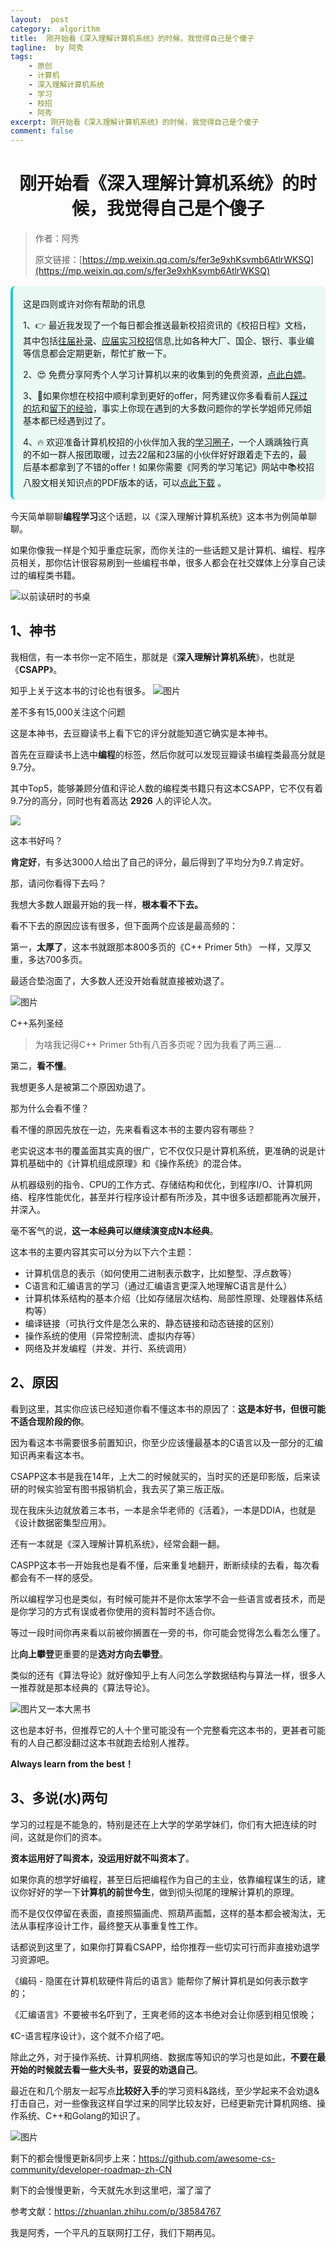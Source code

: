 ```yaml
---
layout:  post
category:  algorithm
title:  刚开始看《深入理解计算机系统》的时候，我觉得自己是个傻子
tagline:  by 阿秀
tags:
    - 原创
    - 计算机
    - 深入理解计算机系统
    - 学习
    - 校招
    - 阿秀
excerpt: 刚开始看《深入理解计算机系统》的时候，我觉得自己是个傻子
comment: false
---
```





<h1 align="center">刚开始看《深入理解计算机系统》的时候，我觉得自己是个傻子</h1>

> 作者：阿秀
>
> 原文链接：[https://mp.weixin.qq.com/s/fer3e9xhKsvmb6AtlrWKSQ](https://mp.weixin.qq.com/s/fer3e9xhKsvmb6AtlrWKSQ)


<div style="border-color: #24C6DC;
            background-color: #e9f9f3;         
            margin: 1rem 0;
        padding: .25rem 1rem;
        border-left-width: .3rem;
        border-left-style: solid;
        border-radius: .5rem;
        color: inherit;">
  <p>这是四则或许对你有帮助的讯息</p>
  <p>1、👉 最近我发现了一个每日都会推送最新校招资讯的《校招日程》文档，其中包括<a style="text-decoration: underline" href="https://flowus.cn/share/ee50d5eb-3cd5-4f74-880e-95b215dd4ff2" target="_blank">往届补录</a>、<a style="text-decoration: underline" href="https://flowus.cn/share/5f327c98-1e31-46c8-b86b-5ac6105e021f" target="_blank">应届实习校招</a>信息,比如各种大厂、国企、银行、事业编等信息都会定期更新，帮忙扩散一下。</p>  
  <p>2、😍
    免费分享阿秀个人学习计算机以来的收集到的免费资源，<a style="text-decoration: underline" href="/notes/07-resources/01-free/01-introduce.html" target="_blank">点此白嫖</a>。
  </p>
  <p>3、🚀如果你想在校招中顺利拿到更好的offer，阿秀建议你多看看前人<a style="text-decoration: underline" href="https://www.yuque.com/tuobaaxiu/httmmc/npg1k81zeq4wfpyz" target="_blank">踩过的坑</a>和<a style="text-decoration: underline"  target="_blank" href="https://www.yuque.com/tuobaaxiu/httmmc/gge9ppd0mbu2d3dp">留下的经验</a>，事实上你现在遇到的大多数问题你的学长学姐师兄师姐基本都已经遇到过了。
  </p>
  <p>4、🔥 欢迎准备计算机校招的小伙伴加入我的<a  style="text-decoration: underline" href="https://www.yuque.com/tuobaaxiu/httmmc/xg0otqvc17wfx4u9" target="_blank">学习圈子</a>，一个人踽踽独行真的不如一群人报团取暖，过去22届和23届的小伙伴好好跟着走下去的，最后基本都拿到了不错的offer！如果你需要《阿秀的学习笔记》网站中📚︎校招八股文相关知识点的PDF版本的话，可以<a style="text-decoration: underline" href="/notes/08-other/02-question.html#_5、如何下载阿秀的学习笔记内容pdf版本" target="_blank">点此下载</a> 。</p>   </div>

今天简单聊聊**编程学习**这个话题，以《深入理解计算机系统》这本书为例简单聊聊。

如果你像我一样是个知乎重症玩家，而你关注的一些话题又是计算机、编程、程序员相关，那你估计很容易刷到一些编程书单，很多人都会在社交媒体上分享自己读过的编程类书籍。

![以前读研时的书桌](https://axiu-image-bed.oss-cn-shanghai.aliyuncs.com/img/202205121709127.jpeg)



## 1、神书

我相信，有一本书你一定不陌生，那就是《**深入理解计算机系统**》，也就是《**CSAPP**》。

知乎上关于这本书的讨论也有很多。
![图片](https://axiu-image-bed.oss-cn-shanghai.aliyuncs.com/img/202205121710450.png)

差不多有15,000关注这个问题

这是本神书，去豆瓣读书上看下它的评分就能知道它确实是本神书。

首先在豆瓣读书上选中**编程**的标签，然后你就可以发现豆瓣读书编程类最高分就是9.7分。

其中Top5，能够兼顾分值和评论人数的编程类书籍只有这本CSAPP，它不仅有着9.7分的高分，同时也有着高达 **2926** 人的评论人次。

![](https://axiu-image-bed.oss-cn-shanghai.aliyuncs.com/img/202205121711233.png)



这本书好吗？

**肯定好**，有多达3000人给出了自己的评分，最后得到了平均分为9.7.肯定好。

那，请问你看得下去吗？

我想大多数人跟最开始的我一样，**根本看不下去。**

看不下去的原因应该有很多，但下面两个应该是最高频的：

第一，**太厚了**，这本书就跟那本800多页的《C++ Primer 5th》 一样，又厚又重，多达700多页。

最适合垫泡面了，大多数人还没开始看就直接被劝退了。

![图片](https://axiu-image-bed.oss-cn-shanghai.aliyuncs.com/img/202205121711258.jpeg)

C++系列圣经

> 为啥我记得C++ Primer 5th有八百多页呢？因为我看了两三遍...

第二，**看不懂**。

我想更多人是被第二个原因劝退了。

那为什么会看不懂？

看不懂的原因先放在一边，先来看看这本书的主要内容有哪些？

老实说这本书的覆盖面其实真的很广，它不仅仅只是计算机系统，更准确的说是计算机基础中的《计算机组成原理》和《操作系统》的混合体。

从机器级别的指令、CPU的工作方式、存储结构和优化，到程序I/O、计算机网络、程序性能优化，甚至并行程序设计都有所涉及，其中很多话题都能再次展开，并深入。

毫不客气的说，**这一本经典可以继续演变成N本经典**。

这本书的主要内容其实可以分为以下六个主题：

- 计算机信息的表示（如何使用二进制表示数字，比如整型、浮点数等）
- C语言和汇编语言的学习（通过汇编语言更深入地理解C语言是什么）
- 计算机体系结构的基本介绍（比如存储层次结构、局部性原理、处理器体系结构等）
- 编译链接（可执行文件是怎么来的、静态链接和动态链接的区别）
- 操作系统的使用（异常控制流、虚拟内存等）
- 网络及并发编程（并发、并行、系统调用）

## 2、原因

看到这里，其实你应该已经知道你看不懂这本书的原因了：**这是本好书，但很可能不适合现阶段的你**。

因为看这本书需要很多前置知识，你至少应该懂最基本的C语言以及一部分的汇编知识再来看这本书。

CSAPP这本书是我在14年，上大二的时候就买的，当时买的还是印影版，后来读研的时候实验室有图书报销机会，我去买了第三版正版。

现在我床头边就放着三本书，一本是余华老师的《活着》，一本是DDIA，也就是《设计数据密集型应用》。

还有一本就是《深入理解计算机系统》，经常会翻一翻。

CASPP这本书一开始我也是看不懂，后来重复地翻开，断断续续的去看，每次看都会有不一样的感受。

所以编程学习也是类似，有时候可能并不是你太笨学不会一些语言或者技术，而是是你学习的方式有误或者你使用的资料暂时不适合你。

等过一段时间你再来看以前被你搁置在一旁的书，你可能会觉得怎么看怎么懂了。

比**向上攀登**更重要的是**选对方向去攀登**。

类似的还有《算法导论》就好像知乎上有人问怎么学数据结构与算法一样，很多人一推荐就是那本经典的《算法导论》。

![图片](https://axiu-image-bed.oss-cn-shanghai.aliyuncs.com/img/202205121711687.png)又一本大黑书

这也是本好书，但推荐它的人十个里可能没有一个完整看完这本书的，更甚者可能有的人自己都没翻过这本书就跑去给别人推荐。

**Always learn from the best！**

## 3、多说(水)两句

学习的过程是不能急的，特别是还在上大学的学弟学妹们，你们有大把连续的时间，这就是你们的资本。

**资本运用好了叫资本，没运用好就不叫资本了**。

如果你真的想学好编程，甚至日后把编程作为自己的主业，依靠编程谋生的话，建议你好好的学一下**计算机的前世今生**，做到彻头彻尾的理解计算机的原理。

而不是仅仅停留在表面，直接照猫画虎、照葫芦画瓢，这样的基本都会被淘汰，无法从事程序设计工作，最终整天从事重复性工作。

话都说到这里了，如果你打算看CSAPP，给你推荐一些切实可行而非直接劝退学习资源吧。

《编码 - 隐匿在计算机软硬件背后的语言》能帮你了解计算机是如何表示数字的；

《汇编语言》不要被书名吓到了，王爽老师的这本书绝对会让你感到相见恨晚；

《C-语言程序设计》，这个就不介绍了吧。

除此之外，对于操作系统、计算机网络、数据库等知识的学习也是如此，**不要在最开始的时候就去看一些大头书，妥妥的劝退自己**。

最近在和几个朋友一起写点**比较好入手**的学习资料&路线，至少学起来不会劝退&打击自己，对一些像我这样自学过来的同学比较友好，已经更新完计算机网络、操作系统、C++和Golang的知识了。

![图片](https://axiu-image-bed.oss-cn-shanghai.aliyuncs.com/img/202205121711759.png)

剩下的都会慢慢更新&同步上来：https://github.com/awesome-cs-community/developer-roadmap-zh-CN

剩下的会慢慢更新，今天就先水到这里吧，溜了溜了

参考文献：https://zhuanlan.zhihu.com/p/38584767

我是阿秀，一个平凡的互联网打工仔，我们下期再见。
